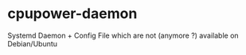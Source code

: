 # cpupower-daemon
Systemd Daemon + Config File which are not (anymore ?) available on Debian/Ubuntu
